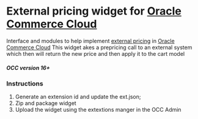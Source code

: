 # External pricing widget for [Oracle Commerce Cloud](https://cloud.oracle.com/en_US/commerce-cloud "Oracle Commerce Cloud")

Interface and modules to help implement [external pricing](https://docs.oracle.com/cd/E97801_01/Cloud.18C/ExtendingCC/html/s2201integratewithanexternalpricingsy01.html "External Pricing") in [Oracle Commerce Cloud](https://cloud.oracle.com/en_US/commerce-cloud "Oracle Commerce Cloud")
This widget akes a prepricing call to an external system which then will return the new price and then apply it to the cart model

##### OCC version 16+

### Instructions
1.  Generate an extension id and update the ext.json;
2.  Zip and package widget
3.  Upload the widget using the extextions manger in the OCC Admin

